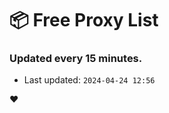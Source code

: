 # :package: Free Proxy List
### Updated every 15 minutes.

- Last updated: `2024-04-24 12:56`

:heart:
